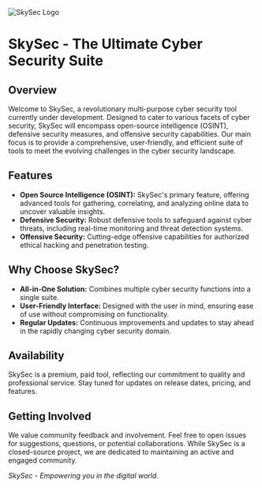 ![SkySec Logo](https://media.discordapp.net/attachments/1001962479762538622/1211089203723509870/skysec.png?ex=65ecedb7&is=65da78b7&hm=41652a74a972b70a310ba6002a9dbb29bc5d76ad0e30e3ff600f8e6406ce6dbd&=&format=webp&quality=lossless)

# SkySec - The Ultimate Cyber Security Suite

## Overview
Welcome to SkySec, a revolutionary multi-purpose cyber security tool currently under development. Designed to cater to various facets of cyber security, SkySec will encompass open-source intelligence (OSINT), defensive security measures, and offensive security capabilities. Our main focus is to provide a comprehensive, user-friendly, and efficient suite of tools to meet the evolving challenges in the cyber security landscape.

## Features
- **Open Source Intelligence (OSINT):** SkySec's primary feature, offering advanced tools for gathering, correlating, and analyzing online data to uncover valuable insights.
- **Defensive Security:** Robust defensive tools to safeguard against cyber threats, including real-time monitoring and threat detection systems.
- **Offensive Security:** Cutting-edge offensive capabilities for authorized ethical hacking and penetration testing.

## Why Choose SkySec?
- **All-in-One Solution:** Combines multiple cyber security functions into a single suite.
- **User-Friendly Interface:** Designed with the user in mind, ensuring ease of use without compromising on functionality.
- **Regular Updates:** Continuous improvements and updates to stay ahead in the rapidly changing cyber security domain.

## Availability
SkySec is a premium, paid tool, reflecting our commitment to quality and professional service. Stay tuned for updates on release dates, pricing, and features.

## Getting Involved
We value community feedback and involvement. Feel free to open issues for suggestions, questions, or potential collaborations. While SkySec is a closed-source project, we are dedicated to maintaining an active and engaged community.

*SkySec - Empowering you in the digital world.*
